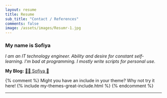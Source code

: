 ```yaml
---
layout: resume
title: Resume
sub_title: "Contact / References"
comments: false
image: /assets/images/Resumr-1.jpg
---
```


### My name is Sofiya

_I am an IT technology engineer. Ability and desire for constant self-learning. I'm bad at programming. I mostly write scripts for personal use._

**My Blog:** [🌸🐳 Sofiya 👋](https://sofi2025-cpu.github.io/)

{% comment %}
Might you have an include in your theme? Why not try it here!
{% include my-themes-great-include.html %}
{% endcomment %}

<!--
**Email:**
[contact me](mailto:
[sofija.p2018@gmail.com]
)
-->
<hr>

<!--
<a id="footer"></a>  
<img src="/assets/images/footer.svg" width="auto" />
-->
